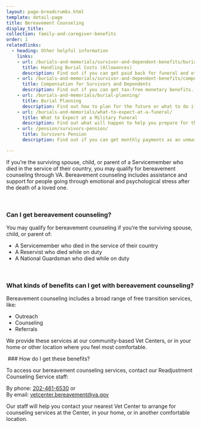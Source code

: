 ```yaml
---
layout: page-breadcrumbs.html
template: detail-page
title: Bereavement Counseling
display_title:
collection: family-and-caregiver-benefits
order: 1
relatedlinks:
  - heading: Other helpful information
    links:
    - url: /burials-and-memorials/survivor-and-dependent-benefits/burial-costs/
      title: Handling Burial Costs (Allowances)
      description: Find out if you can get paid back for funeral and other burial costs.
    - url: /burials-and-memorials/survivor-and-dependent-benefits/compensation/
      title: Compensation for Survivors and Dependents
      description: Find out if you can get tax-free monetary benefits.
    - url: /burials-and-memorials/burial-planning/
      title: Burial Planning
      description: Find out how to plan for the future or what to do if your family member has just died.
    - url: /burials-and-memorials/what-to-expect-at-a-funeral/
      title: What to Expect at a Military Funeral
      description: Find out what will happen to help you prepare for this day.
    - url: /pension/survivors-pension/
      title: Survivors Pension
      description: Find out if you can get monthly payments as an unmarried surviving spouse or unmarried child of a deceased Veteran with wartime service.

---
```


<div class="va-introtext">

If you’re the surviving spouse, child, or parent of a Servicemember who died in the service of their country, you may qualify for bereavement counseling through VA. Bereavement counseling includes assistance and support for people going through emotional and psychological stress after the death of a loved one.

</div>

<br>

<div class="feature" markdown=“1”>

### Can I get bereavement counseling?

You may qualify for bereavement counseling if you’re the surviving spouse, child, or parent of:
- A Servicemember who died in the service of their country
- A Reservist who died while on duty
- A National Guardsman who died while on duty

</div>

<br>

### What kinds of benefits can I get with bereavement counseling?

Bereavement counseling includes a broad range of free transition services, like:

- Outreach
- Counseling
- Referrals

We provide these services at our community-based Vet Centers, or in your home or other location where you feel most comfortable.

 ### How do I get these benefits?

To access our bereavement counseling services, contact our Readjustment Counseling Service staff:

By phone: <a href='tel:+1-202-461-6530'>202-461-6530</a> or<br>
By email: <a href='vetcenter.bereavement@va.gov'>vetcenter.bereavement@va.gov</a>

Our staff will help you contact your nearest Vet Center to arrange for counseling services at the Center, in your home, or in another comfortable location.
